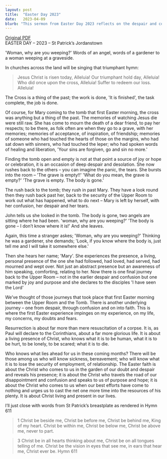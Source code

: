 ```yaml
---
layout: post
title:  "Easter Day 2023"
date:   2023-04-09
blurb: "This sermon from Easter Day 2023 reflects on the despair and confusion Mary felt when she found Jesus' tomb empty, and her joy when she realized He had risen. It draws parallels between her journey and our own journeys through doubt, fear, and ultimately faith. The sermon emphasizes the living presence of Christ in our lives, who knows our human experiences and offers hope and purpose."
---
```

[Original PDF](/assets/pdf/easter2023.pdf)    
EASTER DAY – 2023 – St Patrick’s Jordanstown

'Woman, why are you weeping?' Words of an angel, words of a gardener to a woman weeping at a graveside.

In churches across the land will be singing that triumphant hymn:

> Jesus Christ is risen today, Alleluia!
> Our triumphant hold day, Alleluia!
> Who did once upon the cross, Alleluia!
> Suffer to redeem our loss. Alleluia!

The Cross is a thing of the past; the work is done, 'It is finished', the task complete, the job is done.

Of course, for Mary coming to the tomb that first Easter morning, the cross was anything but a thing of the past. The memories of watching Jesus die were still raw. She has come to mourn the death of a dear friend, to pay her respects; to be there, as folk often are when they go to a grave, with her memories; memories of acceptance, of inspiration, of friendship; memories of someone who had touched the hearts of those on the margins, who had sat down with sinners, who had touched the leper; who had spoken words of healing and liberation, 'Your sins are forgiven, go and sin no more.'

Finding the tomb open and empty is not at that point a source of joy or hope or celebration, it is an occasion of deep despair and desolation. She now rushes back to the others – you can imagine the panic, the tears. She bursts into the room – 'The grave is empty!!' 'What do you mean, the grave is empty?' 'The grave is empty. The body is gone.'

The rush back to the tomb; they rush in past Mary. They have a look round then they rush back past her, back to the security of the Upper Room to work out what has happened, what to do next – Mary is left by herself, with her confusion, her despair and her tears.

John tells us she looked in the tomb. The body is gone, two angels are sitting where he had been. 'woman, why are you weeping?' 'The body is gone – I don’t know where it is!' And she leaves.

Again, this time a stranger askes; 'Woman, why are you weeping?' Thinking he was a gardener, she demands; 'Look, if you know where the body is, just tell me and I will take it somewhere else.'

Then she hears her name; 'Mary'. She experiences the presence, a living, personal presence of the one she had followed, had loved, had served, had mourned and wept over. Not just an abstract presence but an awareness of him speaking, comforting, relating to her. Now there is one final journey back to the Upper Room – not in the earlier despair and confusion but one marked by joy and purpose and she declares to the disciples 'I have seen the Lord'

We’ve thought of those journeys that took place that first Easter morning between the Upper Room and the Tomb. There is another underlying journey – one from despair, through confusion and on into faith. This is where the first Easter experience impinges on my experience, on my life, my concerns, my doubts and fears.

Resurrection is about far more than mere resuscitation of a corpse. It is, as Paul will declare to the Corinthians, about a far more glorious life. It is about a living presence of Christ, who knows what it is to be human, what it is to be hurt, to be lonely, to be scared; what it is to die.

Who knows what lies ahead for us in these coming months? There will be those among us who will know sickness, bereavement; who will know what it is to lose the security of employment, of relationship. The Easter faith is about the Christ who comes to us in the garden of our doubt and despair and reveals his presence; it is about the Christ who travels the road of our disappointment and confusion and speaks to us of purpose and hope; it is about the Christ who comes to us when our best efforts have come to nothing and urges us to cast the net one more time into the resources of his plenty. It is about Christ living and present in our lives.

I’ll just close with words from St Patrick’s breastplate as rendered in Hymn 611

> 1 Christ be beside me,
> Christ be before me,
> Christ be behind me,
> King of my heart.
> Christ be within me,
> Christ be below me,
> Christ be above me,
> never to part.

> 3 Christ be in all hearts thinking about me,
> Christ be on all tongues telling of me.
> Christ be the vision in eyes that see me,
> in ears that hear me,
> Christ ever be. Hymn 611
